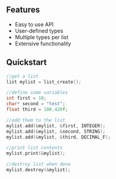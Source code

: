 ## Features
* Easy to use API
* User-defined types
* Multiple types per list
* Extensive functionality

## Quickstart
```c
//get a list
list mylist = list_create();

//define some variables
int first = 10;
char* second = "test";
float third = 100.420f;

//add them to the list
mylist.add(&mylist, &first, INTEGER);
mylist.add(&mylist, &second, STRING);
mylist.add(&mylist, &third, DECIMAL_F);

//print list contents
mylist.print(&mylist);

//destroy list when done
mylist.destroy(&mylist);
```
